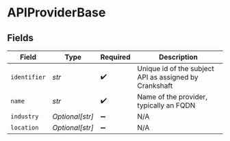 # APIProviderBase


## Fields

| Field                                                  | Type                                                   | Required                                               | Description                                            |
| ------------------------------------------------------ | ------------------------------------------------------ | ------------------------------------------------------ | ------------------------------------------------------ |
| `identifier`                                           | *str*                                                  | :heavy_check_mark:                                     | Unique id of the subject API as assigned by Crankshaft |
| `name`                                                 | *str*                                                  | :heavy_check_mark:                                     | Name of the provider, typically an FQDN                |
| `industry`                                             | *Optional[str]*                                        | :heavy_minus_sign:                                     | N/A                                                    |
| `location`                                             | *Optional[str]*                                        | :heavy_minus_sign:                                     | N/A                                                    |